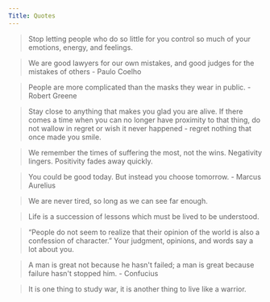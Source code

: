 ```yaml
---
Title: Quotes
---
```


> Stop letting people who do so little for you control so much of your emotions, energy, and feelings.

> We are good lawyers for our own mistakes, and good judges for the mistakes of others - Paulo Coelho

> People are more complicated than the masks they wear in public. - Robert Greene

> Stay close to anything that makes you glad you are alive. If there comes a time when you can no longer have proximity to that thing, do not wallow in regret or wish it never happened - regret nothing that once made you smile. 

> We remember the times of suffering the most, not the wins. Negativity lingers. Positivity fades away quickly. 

> You could be good today. But instead you choose tomorrow. - Marcus Aurelius

> We are never tired, so long as we can see far enough.

> Life is a succession of lessons which must be lived to be understood.

> “People do not seem to realize that their opinion of the world is also a confession of character.” Your judgment, opinions, and words say a lot about you.

> A man is great not because he hasn't failed; a man is great because failure hasn't stopped him. - Confucius

> It is one thing to study war, it is another thing to live like a warrior.
